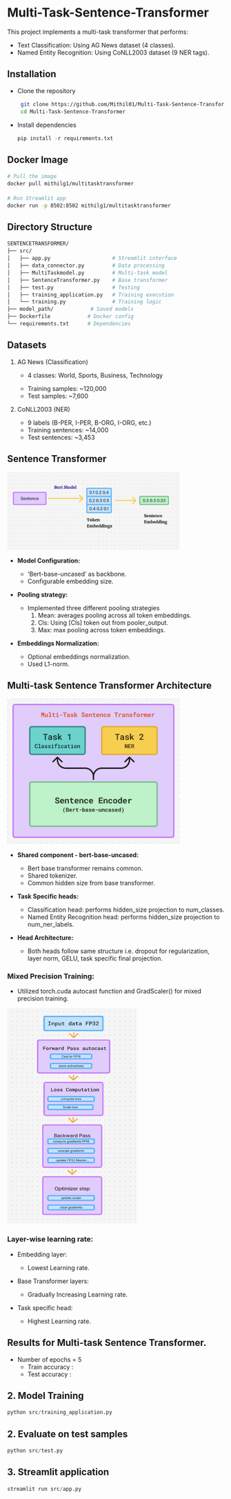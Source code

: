 # Multi-Task-Sentence-Transformer

This project implements a multi-task transformer that performs:

- Text Classification: Using AG News dataset (4 classes).
- Named Entity Recognition: Using CoNLL2003 dataset (9 NER tags).

## Installation
- Clone the repository
  ```bash  
   git clone https://github.com/Mithil01/Multi-Task-Sentence-Transformer.git
   cd Multi-Task-Sentence-Transformer
  ```

- Install dependencies
  ```python
  pip install -r requirements.txt
  ```
## Docker Image
```bash
# Pull the image
docker pull mithilg1/multitasktransformer

# Run Streamlit app
docker run -p 8502:8502 mithilg1/multitasktransformer
```
## Directory Structure
```bash
SENTENCETRANSFORMER/
├── src/
│   ├── app.py                    # Streamlit interface
│   ├── data_connector.py         # Data processing
│   ├── MultiTaskmodel.py         # Multi-task model
│   ├── SentenceTransformer.py    # Base transformer
│   ├── test.py                   # Testing
│   ├── training_application.py   # Training execution  
│   └── training.py               # Training logic
├── model_path/            # Saved models
├── Dockerfile            # Docker config
└── requirements.txt      # Dependencies
```

## Datasets
 1. AG News (Classification)
    - 4 classes: World, Sports, Business, Technology </p>
    - Training samples: ~120,000 
    - Test samples: ~7,600

2. CoNLL2003 (NER)

    - 9 labels (B-PER, I-PER, B-ORG, I-ORG, etc.)
    - Training sentences: ~14,000
    - Test sentences: ~3,453

## Sentence Transformer
   <p align="left">
    <img src="https://github.com/Mithil01/Multi-Task-Sentence-Transformer/blob/main/images/sentence_transformer.png" width="400">
   </p>

  - **Model Configuration:**
    - ‘Bert-base-uncased’ as backbone.
    - Configurable embedding size.

  - **Pooling strategy:**
     - Implemented three different pooling strategies
       1. Mean: averages pooling across all token embeddings.
       2. Cls: Using [Cls] token out from pooler_output. 
       3. Max: max pooling across token embeddings.
          
  - **Embeddings Normalization:**
     - Optional embeddings normalization.
     - Used L1-norm.


## Multi-task Sentence Transformer Architecture
   <p align="left">
      <img src="https://github.com/Mithil01/Multi-Task-Sentence-Transformer/blob/main/images/model.png" width="400">
   </p>

  - **Shared component - bert-base-uncased:**
    - Bert base transformer remains common.
    - Shared tokenizer.
    - Common hidden size from base transformer.
  - **Task Specific heads:**
    - Classification head: performs hidden_size projection to num_classes.
    - Named Entity Recognition head: performs hidden_size projection to num_ner_labels.

  - **Head Architecture:**
    - Both heads follow same structure i.e. dropout for regularization, layer norm, GELU, task specific final projection.
      
  ### **Mixed Precision Training:**
  - Utilized torch.cuda autocast function and GradScaler() for mixed precision training.
   <p align="left">
    <img src="https://github.com/Mithil01/Multi-Task-Sentence-Transformer/blob/main/images/mixed_precision.png" width="300" height="500">
   </p>
   
  ### Layer-wise learning rate:

  - Embedding layer:
      - Lowest Learning rate.

  - Base Transformer layers:
      - Gradually Increasing Learning rate.

  - Task specific head:
      - Highest Learning rate.
      
## Results for Multi-task Sentence Transformer.
   - Number of epochs = 5
     - Train accuracy :
     - Test accuracy :
    
## 2. Model Training
``` python
python src/training_application.py
```

## 2. Evaluate on test samples
``` python
python src/test.py
```

## 3. Streamlit application
``` python
streamlit run src/app.py
```
